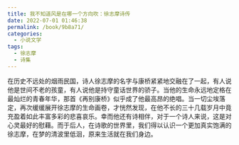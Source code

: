 ```yaml
---
title: 我不知道风是在哪一个方向吹：徐志摩诗传
date: 2022-07-01 01:46:38
permalink: /book/9b8a71/
categories:
  - 小说文学
tags:
  - 徐志摩
  - 诗集
---
```


在历史不远处的烟雨民国，诗人徐志摩的名字与康桥紧紧地交融在了一起，有人说他是世间不老的孩童，有人说他是持守童话世界的骄子。当他的生命永远地定格在最灿烂的青春年华，那首《再别康桥》似乎成了他最高昂的绝唱。当一切尘埃落定，再次缓缓展开徐志摩的生命画卷，才恍然发现，在他不长的三十几载岁月中竟充盈着如此丰富多彩的悲喜哀乐。幸而他还有诗相伴，对于一个诗人来说，这是对心灵最好的慰藉。而于后人，在诗歌的世界里，我们得以认识一个更加真实饱满的徐志摩，在梦的清波里低洄，原来生活就在我们身边。

<!-- more -->

<BookShelf 
album='https://cdn.jsdelivr.net/gh/jonsam-ng/image-hosting@master/oxygen-space/image.4gvv6ajlfus0.webp' 
title="我不知道风是在哪一个方向吹：徐志摩诗传" 
author="吴韵汐" 
intro="在历史不远处的烟雨民国，诗人徐志摩的名字与康桥紧紧地交融在了一起，有人说他是世间不老的孩童，有人说他是持守童话世界的骄子。当他的生命永远地定格在最灿烂的青春年华，那首《再别康桥》似乎成了他最高昂的绝唱。当一切尘埃落定，再次缓缓展开徐志摩的生命画卷，才恍然发现，在他不长的三十几载岁月中竟充盈着如此丰富多彩的悲喜哀乐。幸而他还有诗相伴，对于一个诗人来说，这是对心灵最好的慰藉。而于后人，在诗歌的世界里，我们得以认识一个更加真实饱满的徐志摩，在梦的清波里低洄，原来生活就在我们身边。" 
:tags="['徐志摩', '诗集']" 
publisher="中国纺织出版社" 
lang="中文" 
:pages="240" 
link="https://www.aliyundrive.com/s/RWsiZbwiyKc"
douban="https://book.douban.com/subject/26356256/"
/>
